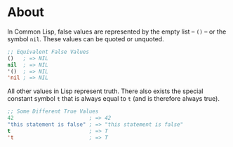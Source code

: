 # About

In Common Lisp, false values are represented by the empty list – `()` – or the symbol `nil`.
These values can be quoted or unquoted.

```lisp
;; Equivalent False Values
()   ; => NIL
nil  ; => NIL
'()  ; => NIL
'nil ; => NIL
```

All other values in Lisp represent truth.
There also exists the special constant symbol `t` that is always equal to `t` (and is therefore always true).

```lisp
;; Some Different True Values
42                        ; => 42
"this statement is false" ; => "this statement is false"
t                         ; => T
't                        ; => T
```
